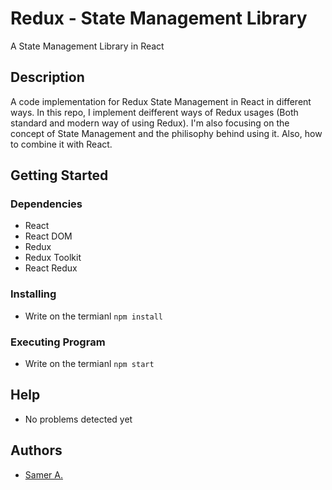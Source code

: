 # Redux - State Management Library

A State Management Library in React

## Description

A code implementation for Redux State Management in React in different ways. In this repo, I implement deifferent ways of Redux usages (Both standard and modern way of using Redux). I'm also focusing on the concept of State Management and the philisophy behind using it. Also, how to combine it with React.

## Getting Started

### Dependencies

- React
- React DOM
- Redux
- Redux Toolkit
- React Redux

### Installing

- Write on the termianl `npm install`

### Executing Program

- Write on the termianl `npm start`

## Help

- No problems detected yet

## Authors

- [Samer A.](https://twitter.com/ssadawi__)
